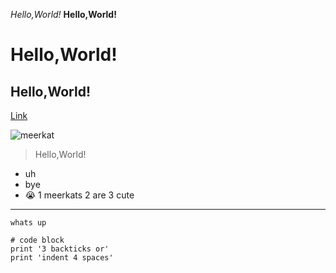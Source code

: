 *Hello,World!*
**Hello,World!**
# Hello,World!
## Hello,World!

[Link]( https://melissaesantos.github.io/cse15l-lab-reports/)

![meerkat](https://user-images.githubusercontent.com/91588097/149413784-3a3f8c7a-522b-4619-b28a-fe4f3c59c2f0.jpeg)


>Hello,World!
* uh
* bye
* 😭
1 meerkats
2 are
3 cute
---
`whats up`
```
# code block
print '3 backticks or'
print 'indent 4 spaces'
```
